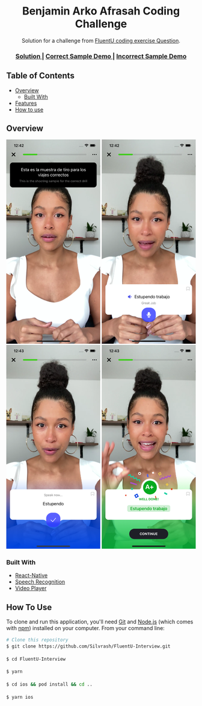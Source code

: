 
<h1 align="center">Benjamin Arko Afrasah Coding Challenge</h1>

<div align="center">
   Solution for a challenge from  <a href="https://docs.google.com/document/d/1APQj27ZzJmMKqOIxmZa78c38O0dmGMn95JLaREHOuRE/edit" target="_blank">FluentU coding exercise Question</a>.
</div>

<div align="center">
  <h3>
   <a href="https://docs.google.com/document/d/1q04HgePLqWlIXHQwcrjWZAvTdUEk3EwO0P30Oy4YJx4/edit">
      Solution
    </a>
    <span> | </span>
    <a href="https://drive.google.com/file/d/1AJJ5dDlpNp5V6HddMQP-QKjEqpnXxNvH/view?usp=sharing">
      Correct Sample Demo
    </a>
    <span> | </span>
   <a href="https://drive.google.com/file/d/12_Ybpu8G--AJDRt0BS28cn3fOgyjTL9U/view?usp=sharing">
      Incorrect Sample Demo
    </a>
    <span>
  </h3>
</div>

<!-- TABLE OF CONTENTS -->

## Table of Contents

-   [Overview](#overview)
    -   [Built With](#built-with)
-   [Features](#features)
-   [How to use](#how-to-use)

<!-- OVERVIEW -->

## Overview

<span>
<img src="./screenshots/1.png" width="250">
<img src="./screenshots/2.png" width="250">
<img src="./screenshots/3.png" width="250">
<img src="./screenshots/4.png" width="250">
</span>


### Built With

<!-- This section should list any major frameworks that you built your project using. Here are a few examples.-->

-   [React-Native](https://reactnative.dev/docs/getting-started)
-   [Speech Recognition](https://github.com/react-native-voice/voice)
-   [Video Player](https://github.com/react-native-video/react-native-video)


## How To Use

<!-- Example: -->

To clone and run this application, you'll need [Git](https://git-scm.com) and [Node.js](https://nodejs.org/en/download/) (which comes with [npm](http://npmjs.com)) installed on your computer. From your command line:

```bash
# Clone this repository
$ git clone https://github.com/Silvrash/FluentU-Interview.git

$ cd FluentU-Interview

$ yarn

$ cd ios && pod install && cd ..

$ yarn ios
```
